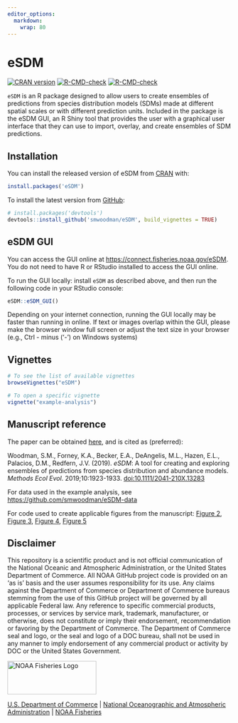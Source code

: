 ```yaml
---
editor_options: 
  markdown: 
    wrap: 80
---
```


# eSDM

<!-- badges: start -->

[![CRAN version](http://www.r-pkg.org/badges/version/eSDM)](https://cran.r-project.org/package=eSDM)
[![R-CMD-check](https://github.com/smwoodman/eSDM/actions/workflows/R-CMD-check.yaml/badge.svg)](https://github.com/smwoodman/eSDM/actions/workflows/R-CMD-check.yaml)
[![R-CMD-check](https://github.com/SWFSC/eSDM/actions/workflows/R-CMD-check.yaml/badge.svg)](https://github.com/SWFSC/eSDM/actions/workflows/R-CMD-check.yaml)
<!-- badges: end -->

`eSDM` is an R package designed to allow users to create ensembles of predictions from species distribution models (SDMs) made at different spatial scales or with different prediction units. Included in the package is the eSDM GUI, an R Shiny tool that provides the user with a graphical user interface that they can use to import, overlay, and create ensembles of SDM predictions.

## Installation

You can install the released version of eSDM from [CRAN](https://CRAN.R-project.org) with:

``` r
install.packages('eSDM')
```

To install the latest version from [GitHub](https://github.com):

``` r
# install.packages('devtools')
devtools::install_github('smwoodman/eSDM', build_vignettes = TRUE)
```

## eSDM GUI

You can access the GUI online at <https://connect.fisheries.noaa.gov/eSDM>. You do not need to have R or RStudio installed to access the GUI online.

To run the GUI locally: install `eSDM` as described above, and then run the following code in your RStudio console:

``` r
eSDM::eSDM_GUI()
```

Depending on your internet connection, running the GUI locally may be faster than running in online. If text or images overlap within the GUI, please make the browser window full screen or adjust the text size in your browser (e.g., Ctrl - minus (‘-’) on Windows systems)

## Vignettes

``` r
# To see the list of available vignettes
browseVignettes("eSDM") 

# To open a specific vignette
vignette("example-analysis")
```

## Manuscript reference

The paper can be obtained [here](https://doi.org/10.1111/2041-210X.13283), and is cited as (preferred):

Woodman, S.M., Forney, K.A., Becker, E.A., DeAngelis, M.L., Hazen, E.L., Palacios, D.M., Redfern, J.V. (2019). *eSDM*: A tool for creating and exploring ensembles of predictions from species distribution and abundance models. *Methods Ecol Evol*. 2019;10:1923-1933. <doi:10.1111/2041-210X.13283>

For data used in the example analysis, see <https://github.com/smwoodman/eSDM-data>

For code used to create applicable figures from the manuscript: [Figure 2](https://github.com/smwoodman/eSDM/blob/master/data-raw/figure2_overlay.R), [Figure 3](https://github.com/smwoodman/eSDM/blob/master/data-raw/figure3.R), [Figure 4](https://github.com/smwoodman/eSDM/blob/master/data-raw/figure4.R), [Figure 5](https://github.com/smwoodman/eSDM/blob/master/data-raw/figure5.R)

## Disclaimer

This repository is a scientific product and is not official communication of the National Oceanic and Atmospheric Administration, or the United States Department of Commerce. All NOAA GitHub project code is provided on an ‘as is’ basis and the user assumes responsibility for its use. Any claims against the Department of Commerce or Department of Commerce bureaus stemming from the use of this GitHub project will be governed by all applicable Federal law. Any reference to specific commercial products, processes, or services by service mark, trademark, manufacturer, or otherwise, does not constitute or imply their endorsement, recommendation or favoring by the Department of Commerce. The Department of Commerce seal and logo, or the seal and logo of a DOC bureau, shall not be used in any manner to imply endorsement of any commercial product or activity by DOC or the United States Government.

<img src="https://raw.githubusercontent.com/nmfs-fish-tools/nmfspalette/main/man/figures/noaa-fisheries-rgb-2line-horizontal-small.png" alt="NOAA Fisheries Logo" width="200" style="height: 75px !important;"/>

[U.S. Department of Commerce](https://www.commerce.gov/) \| [National Oceanographic and Atmospheric Administration](https://www.noaa.gov) \| [NOAA Fisheries](https://www.fisheries.noaa.gov/)
